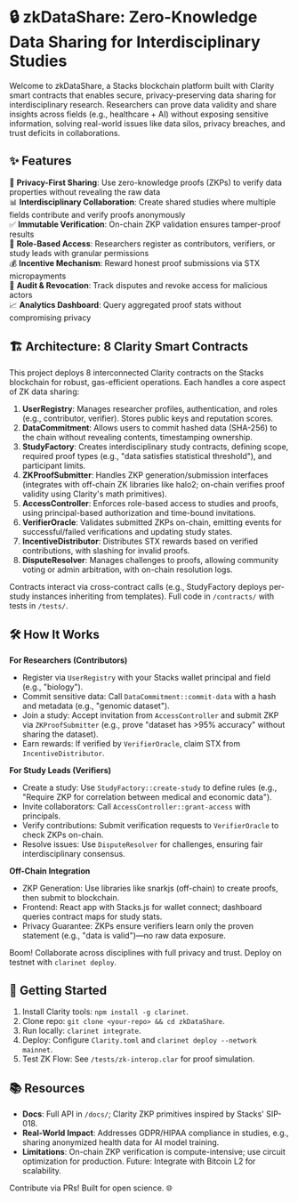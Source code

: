 # 🔒 zkDataShare: Zero-Knowledge Data Sharing for Interdisciplinary Studies

Welcome to zkDataShare, a Stacks blockchain platform built with Clarity smart contracts that enables secure, privacy-preserving data sharing for interdisciplinary research. Researchers can prove data validity and share insights across fields (e.g., healthcare + AI) without exposing sensitive information, solving real-world issues like data silos, privacy breaches, and trust deficits in collaborations.

## ✨ Features

🔐 **Privacy-First Sharing**: Use zero-knowledge proofs (ZKPs) to verify data properties without revealing the raw data  
📊 **Interdisciplinary Collaboration**: Create shared studies where multiple fields contribute and verify proofs anonymously  
✅ **Immutable Verification**: On-chain ZKP validation ensures tamper-proof results  
👥 **Role-Based Access**: Researchers register as contributors, verifiers, or study leads with granular permissions  
💰 **Incentive Mechanism**: Reward honest proof submissions via STX micropayments  
🚫 **Audit & Revocation**: Track disputes and revoke access for malicious actors  
📈 **Analytics Dashboard**: Query aggregated proof stats without compromising privacy  

## 🏗 Architecture: 8 Clarity Smart Contracts

This project deploys 8 interconnected Clarity contracts on the Stacks blockchain for robust, gas-efficient operations. Each handles a core aspect of ZK data sharing:

1. **UserRegistry**: Manages researcher profiles, authentication, and roles (e.g., contributor, verifier). Stores public keys and reputation scores.  
2. **DataCommitment**: Allows users to commit hashed data (SHA-256) to the chain without revealing contents, timestamping ownership.  
3. **StudyFactory**: Creates interdisciplinary study contracts, defining scope, required proof types (e.g., "data satisfies statistical threshold"), and participant limits.  
4. **ZKProofSubmitter**: Handles ZKP generation/submission interfaces (integrates with off-chain ZK libraries like halo2; on-chain verifies proof validity using Clarity's math primitives).  
5. **AccessController**: Enforces role-based access to studies and proofs, using principal-based authorization and time-bound invitations.  
6. **VerifierOracle**: Validates submitted ZKPs on-chain, emitting events for successful/failed verifications and updating study states.  
7. **IncentiveDistributor**: Distributes STX rewards based on verified contributions, with slashing for invalid proofs.  
8. **DisputeResolver**: Manages challenges to proofs, allowing community voting or admin arbitration, with on-chain resolution logs.  

Contracts interact via cross-contract calls (e.g., StudyFactory deploys per-study instances inheriting from templates). Full code in `/contracts/` with tests in `/tests/`.

## 🛠 How It Works

**For Researchers (Contributors)**

- Register via `UserRegistry` with your Stacks wallet principal and field (e.g., "biology").  
- Commit sensitive data: Call `DataCommitment::commit-data` with a hash and metadata (e.g., "genomic dataset").  
- Join a study: Accept invitation from `AccessController` and submit ZKP via `ZKProofSubmitter` (e.g., prove "dataset has >95% accuracy" without sharing the dataset).  
- Earn rewards: If verified by `VerifierOracle`, claim STX from `IncentiveDistributor`.  

**For Study Leads (Verifiers)**

- Create a study: Use `StudyFactory::create-study` to define rules (e.g., "Require ZKP for correlation between medical and economic data").  
- Invite collaborators: Call `AccessController::grant-access` with principals.  
- Verify contributions: Submit verification requests to `VerifierOracle` to check ZKPs on-chain.  
- Resolve issues: Use `DisputeResolver` for challenges, ensuring fair interdisciplinary consensus.  

**Off-Chain Integration**  
- ZKP Generation: Use libraries like snarkjs (off-chain) to create proofs, then submit to blockchain.  
- Frontend: React app with Stacks.js for wallet connect; dashboard queries contract maps for study stats.  
- Privacy Guarantee: ZKPs ensure verifiers learn only the proven statement (e.g., "data is valid")—no raw data exposure.  

Boom! Collaborate across disciplines with full privacy and trust. Deploy on testnet with `clarinet deploy`.

## 🚀 Getting Started

1. Install Clarity tools: `npm install -g clarinet`.  
2. Clone repo: `git clone <your-repo> && cd zkDataShare`.  
3. Run locally: `clarinet integrate`.  
4. Deploy: Configure `Clarity.toml` and `clarinet deploy --network mainnet`.  
5. Test ZK Flow: See `/tests/zk-interop.clar` for proof simulation.  

## 📚 Resources

- **Docs**: Full API in `/docs/`; Clarity ZKP primitives inspired by Stacks' SIP-018.  
- **Real-World Impact**: Addresses GDPR/HIPAA compliance in studies, e.g., sharing anonymized health data for AI model training.  
- **Limitations**: On-chain ZKP verification is compute-intensive; use circuit optimization for production. Future: Integrate with Bitcoin L2 for scalability.  

Contribute via PRs! Built for open science. 🌐